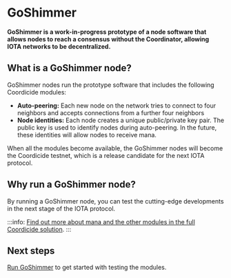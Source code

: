 # GoShimmer

**GoShimmer is a work-in-progress prototype of a node software that allows nodes to reach a consensus without the Coordinator, allowing IOTA networks to be decentralized.**

## What is a GoShimmer node?

GoShimmer nodes run the prototype software that includes the following Coordicide modules:

* **Auto-peering:** Each new node on the network tries to connect to four neighbors and accepts connections from a further four neighbors
* **Node identities:** Each node creates a unique public/private key pair. The public key is used to identify nodes during auto-peering. In the future, these identities will allow nodes to receive mana.

When all the modules become available, the GoShimmer nodes will become the Coordicide testnet, which is a release candidate for the next IOTA protocol.

## Why run a GoShimmer node?

By running a GoShimmer node, you can test the cutting-edge developments in the next stage of the IOTA protocol.

:::info:
[Find out more about mana and the other modules in the full Coordicide solution](https://coordicide.iota.org).
:::

## Next steps

[Run GoShimmer](../how-to-guides/run-the-node.md) to get started with testing the modules.



